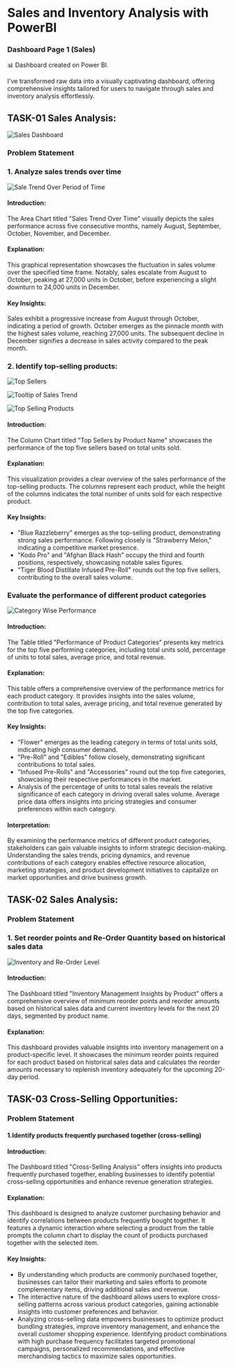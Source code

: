 # Sales and Inventory Analysis with PowerBI

### Dashboard Page 1 (Sales) 



📊 Dashboard created on Power BI.

I've transformed raw data into a visually captivating dashboard, offering comprehensive insights tailored for users to navigate through sales and inventory analysis effortlessly.

## TASK-01 Sales Analysis:

![Sales Dashboard](https://github.com/DhvanilPatel2301/Sales_Dashboard_Data_Test-Dhvanil-/assets/119676039/09c4ecd9-4c4f-4947-98b3-35d21393f016)

### Problem Statement
### 1. Analyze sales trends over time

![Sale Trend Over Period of Time](https://github.com/DhvanilPatel2301/Sales_Dashboard_Data_Test-Dhvanil-/assets/119676039/6e75df09-2861-4386-a8fd-0351e343d7b2)

#### Introduction:
The Area Chart titled "Sales Trend Over Time" visually depicts the sales performance across five consecutive months, namely August, September, October, November, and December.

#### Explanation:
This graphical representation showcases the fluctuation in sales volume over the specified time frame. Notably, sales escalate from August to October, peaking at 27,000 units in October, before experiencing a slight downturn to 24,000 units in December.

#### Key Insights:

Sales exhibit a progressive increase from August through October, indicating a period of growth.
October emerges as the pinnacle month with the highest sales volume, reaching 27,000 units.
The subsequent decline in December signifies a decrease in sales activity compared to the peak month.

### 2. Identify top-selling products:

![Top Sellers](https://github.com/DhvanilPatel2301/Sales_Dashboard_Data_Test-Dhvanil-/assets/119676039/0c60b93a-5d4c-49ae-be0e-86282c445f68)

![Tooltip of Sales Trend](https://github.com/DhvanilPatel2301/Sales_Dashboard_Data_Test-Dhvanil-/assets/119676039/2234b803-5612-499c-8f82-812c519b708c)

![Top Selling Products](https://github.com/DhvanilPatel2301/Sales_Dashboard_Data_Test-Dhvanil-/assets/119676039/32d63304-72da-4812-8083-668d6e3012b8)


#### Introduction:

The Column Chart titled "Top Sellers by Product Name" showcases the performance of the top five sellers based on total units sold.

#### Explanation:

This visualization provides a clear overview of the sales performance of the top-selling products. The columns represent each product, while the height of the columns indicates the total number of units sold for each respective product.

#### Key Insights:

* "Blue Razzleberry" emerges as the top-selling product, demonstrating strong sales performance.
Following closely is "Strawberry Melon," indicating a competitive market presence.
* "Kodo Pro" and "Afghan Black Hash" occupy the third and fourth positions, respectively, showcasing notable sales figures.
* "Tiger Blood Distillate Infused Pre-Roll" rounds out the top five sellers, contributing to the overall sales volume.

### Evaluate the performance of different product categories

![Category Wise Performance](https://github.com/DhvanilPatel2301/Sales_Dashboard_Data_Test-Dhvanil-/assets/119676039/b1314d34-5783-4467-a146-c94fb8e67c23)

#### Introduction:

The Table titled "Performance of Product Categories" presents key metrics for the top five performing categories, including total units sold, percentage of units to total sales, average price, and total revenue.

#### Explanation:

This table offers a comprehensive overview of the performance metrics for each product category. It provides insights into the sales volume, contribution to total sales, average pricing, and total revenue generated by the top five categories.

#### Key Insights:

* "Flower" emerges as the leading category in terms of total units sold, indicating high consumer demand.
* "Pre-Roll" and "Edibles" follow closely, demonstrating significant contributions to total sales.
* "Infused Pre-Rolls" and "Accessories" round out the top five categories, showcasing their respective performances in the market.
* Analysis of the percentage of units to total sales reveals the relative significance of each category in driving overall sales volume.
  Average price data offers insights into pricing strategies and consumer preferences within each category.

#### Interpretation:
By examining the performance metrics of different product categories, stakeholders can gain valuable insights to inform strategic decision-making. Understanding the sales trends, pricing dynamics, and revenue contributions of each category enables effective resource allocation, marketing strategies, and product development initiatives to capitalize on market opportunities and drive business growth.

## TASK-02 Sales Analysis:

### Problem Statement
### 1. Set reorder points and Re-Order Quantity based on historical sales data

![Inventory and Re-Order Level](https://github.com/DhvanilPatel2301/Sales_Dashboard_Data_Test-Dhvanil-/assets/119676039/b144ebef-b6a2-47fd-b7a3-3605e85ca6cd)

#### Introduction:

The Dashboard titled "Inventory Management Insights by Product" offers a comprehensive overview of minimum reorder points and reorder amounts based on historical sales data and current inventory levels for the next 20 days, segmented by product name.

#### Explanation:

This dashboard provides valuable insights into inventory management on a product-specific level. It showcases the minimum reorder points required for each product based on historical sales data and calculates the reorder amounts necessary to replenish inventory adequately for the upcoming 20-day period.

## TASK-03 Cross-Selling Opportunities:

### Problem Statement
#### 1.Identify products frequently purchased together (cross-selling)



#### Introduction:
The Dashboard titled "Cross-Selling Analysis" offers insights into products frequently purchased together, enabling businesses to identify potential cross-selling opportunities and enhance revenue generation strategies.

#### Explanation:
This dashboard is designed to analyze customer purchasing behavior and identify correlations between products frequently bought together. It features a dynamic interaction where selecting a product from the table prompts the column chart to display the count of products purchased together with the selected item.

#### Key Insights:

* By understanding which products are commonly purchased together, businesses can tailor their marketing and sales efforts to promote complementary items, driving additional sales and revenue.
* The interactive nature of the dashboard allows users to explore cross-selling patterns across various product categories, gaining actionable insights into customer preferences and behavior.
* Analyzing cross-selling data empowers businesses to optimize product bundling strategies, improve inventory management, and enhance the overall customer shopping experience.
Identifying product combinations with high purchase frequency facilitates targeted promotional campaigns, personalized recommendations, and effective merchandising tactics to maximize sales opportunities.




